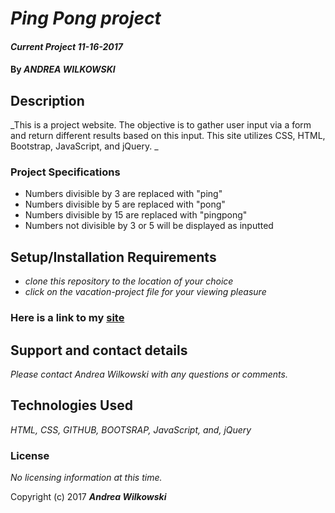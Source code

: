 # _Ping Pong project_

#### _Current Project 11-16-2017_

#### By _**ANDREA WILKOWSKI**_

## Description

_This is a project website.  The objective is to gather user input via a form and return different results based on this input. This site utilizes CSS, HTML, Bootstrap, JavaScript, and jQuery. _

### Project Specifications

* Numbers divisible by 3 are replaced with "ping"
* Numbers divisible by 5 are replaced with "pong"
* Numbers divisible by 15 are replaced with "pingpong"
* Numbers not divisible by 3 or 5 will be displayed as inputted

## Setup/Installation Requirements

* _clone this repository to the location of your choice_
* _click on the vacation-project file for your viewing pleasure_

### Here is a link to my [site](https://andreawilkowski.github.io/ping-pong/)
## Support and contact details

_Please contact Andrea Wilkowski with any questions or comments._

## Technologies Used

_HTML, CSS, GITHUB, BOOTSRAP, JavaScript, and, jQuery_

### License

*No licensing information at this time.*

Copyright (c) 2017 **_Andrea Wilkowski_**
